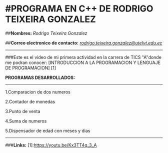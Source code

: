 #**PROGRAMA EN C++ DE RODRIGO TEIXEIRA GONZALEZ**
==================================================================

##**Nombres:** *Rodrigo Teixeira Gonzalez*

##**Correo electronico de contacto:** *rodrigo.teixeira.gonzalez@utelvt.edu.ec*
__________________________________________________________________

###Este es el video de mi primera actividad en la carrera de TICS "A"donde me podran conocer: [INTRODUCCION A LA PROGRAMACION Y LENGUAJE DE PROGRAMACION] [1]

**PROGRAMAS DESARROLLADOS:**

- - - - - - - - - - - - - - - - - - - - - - - - - - - - - - - - - 

1.Comparacion de dos numeros

2.Contador de monedas

3.Punto de venta

4.Suma de numeros

5.Dispensador de edad con meses y dias

__________________________________________________________________

###**Links:**
[1]:https://youtu.be/Kx3TT4q_3_A


